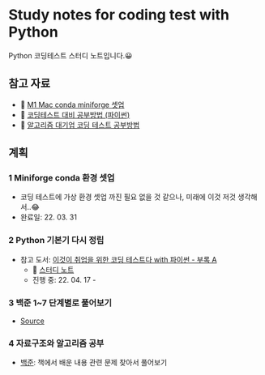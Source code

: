 # Study notes for coding test with Python
Python 코딩테스트 스터디 노트입니다.😀 

## 참고 자료
- 🔗 [M1 Mac conda miniforge 셋업](https://hmfactory.tistory.com/26)
- 🔗 [코딩테스트 대비 공부방법 (파이썬)](https://in0-pro.tistory.com/51)
- 🔗 [알고리즘 대기업 코딩 테스트 공부방법](https://firesoil-it.tistory.com/28)

## 계획

### 1 Miniforge conda 환경 셋업
- 코딩 테스트에 가상 환경 셋업 까진 필요 없을 것 같으나, 미래에 이것 저것 생각해서..😂
- 완료일: 22. 03. 31

### 2 Python 기본기 다시 정립
- 참고 도서: [이것이 취업을 위한 코딩 테스트다 with 파이썬 - 부록 A](http://www.yes24.com/Product/Goods/91433923)
  - 🔗 [스터디 노트](https://be-favorite.github.io/Study_coding/Basic_for_codingtest/study_note.html)
  - 진행 중: 22. 04. 17 -

### 3 백준 1~7 단계별로 풀어보기
- [Source](https://www.acmicpc.net/step)

### 4 자료구조와 알고리즘 공부
- [백준](https://www.acmicpc.net/problemset): 책에서 배운 내용 관련 문제 찾아서 풀어보기
